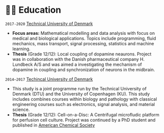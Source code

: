 # 👨‍🎓 Education

`2017-2020` [Technical University of Denmark](https://www.dtu.dk)
- **Focus areas:** Mathematical modelling and data analysis with focus on medical and biological applications. Topics include programming, fluid mechanics, mass transport, signal processing, statistics and machine learning.
- **Thesis** (Grade 12/12): Local coupling of dopamine neaurons. Project was in collaboration with the Danish pharmaceutical company H. Lundbeck A/S and was aimed a investigating the mechanism of dopamine in coupling and synchronization of neurons in the midbrain. 

`2014–2017` [Techincal University of Denmark](https://www.dtu.dk)
- This study is a joint programme run by the Technical University of Denmark (DTU) and the University of Copenhagen (KU). This study includes combines courses within biology and pathology with classical engineering courses such as electronics, signal analysis, and material science.
- **Thesis** (Grade 12/12): Cell-on-a-Disc: A Centrifugal microfludic platform for perfusion cell culture. Project was continued by a PhD student and published in [American Chemical Society](https://pubs.acs.org/doi/abs/10.1021/acs.analchem.0c02582)
